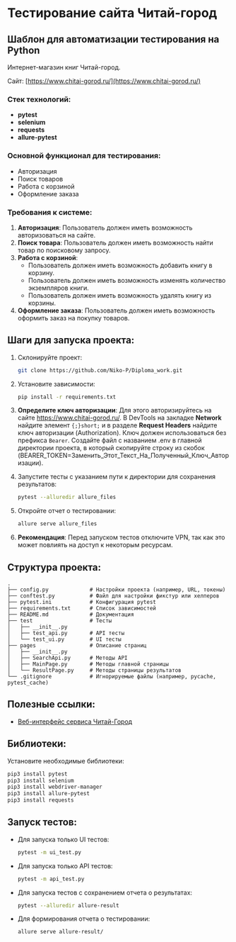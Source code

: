 
# Тестирование сайта Читай-город

## Шаблон для автоматизации тестирования на Python

Интернет-магазин книг Читай-город.

Сайт: [https://www.chitai-gorod.ru/](https://www.chitai-gorod.ru/)

### Стек технологий:
- **pytest**
- **selenium**
- **requests**
- **allure-pytest**

### Основной функционал для тестирования:
- Авторизация
- Поиск товаров
- Работа с корзиной
- Оформление заказа

### Требования к системе:

1. **Авторизация**: Пользователь должен иметь возможность авторизоваться на сайте.
2. **Поиск товара**: Пользователь должен иметь возможность найти товар по поисковому запросу.
3. **Работа с корзиной**: 
   - Пользователь должен иметь возможность добавить книгу в корзину.
   - Пользователь должен иметь возможность изменять количество экземпляров книги.
   - Пользователь должен иметь возможность удалять книгу из корзины.
4. **Оформление заказа**: Пользователь должен иметь возможность оформить заказ на покупку товаров.

## Шаги для запуска проекта:

1. Склонируйте проект:
   ```bash
   git clone https://github.com/Niko-P/Diploma_work.git
   ```
   
2. Установите зависимости:
   ```bash
   pip install -r requirements.txt
   ```

3. **Определите ключ авторизации**:
   Для этого авторизируйтесь на сайте https://www.chitai-gorod.ru/. В DevTools на закладке **Network** найдите элемент `{;}short;` и в разделе **Request Headers** найдите ключ авторизации (Authorization). Ключ должен использоваться без префикса `Bearer`. Создайте файл с названием .env в главной директории проекта, в который скопируйте строку из скобок (BEARER_TOKEN=Заменить_Этот_Текст_На_Полученный_Ключ_Авторизации).

4. Запустите тесты с указанием пути к директории для сохранения результатов:
   ```bash
   pytest --alluredir allure_files
   ```

5. Откройте отчет о тестировании:
   ```bash
   allure serve allure_files
   ```

6. **Рекомендация**: Перед запуском тестов отключите VPN, так как это может повлиять на доступ к некоторым ресурсам.

## Структура проекта:

```
.
├── config.py             # Настройки проекта (например, URL, токены)
├── conftest.py           # Файл для настройки фикстур или хелперов
├── pytest.ini            # Конфигурация pytest
├── requirements.txt      # Список зависимостей
├── README.md             # Документация
├── test                  # Тесты
│   ├── __init__.py
│   ├── test_api.py       # API тесты
│   └── test_ui.py        # UI тесты
├── pages                 # Описание страниц
│   ├── __init__.py
│   ├── SearchApi.py      # Методы API
│   ├── MainPage.py       # Методы главной страницы
│   └── ResultPage.py     # Методы страницы результатов
└── .gitignore            # Игнорируемые файлы (например, pycache, pytest_cache)
```

## Полезные ссылки:
- [Веб-интерфейс сервиса Читай-Город](https://www.chitai-gorod.ru/)

## Библиотеки:

Установите необходимые библиотеки:

```bash
pip3 install pytest
pip3 install selenium
pip3 install webdriver-manager
pip3 install allure-pytest
pip3 install requests
```

## Запуск тестов:

- Для запуска только UI тестов:
  ```bash
  pytest -m ui_test.py
  ```

- Для запуска только API тестов:
  ```bash
  pytest -m api_test.py
  ```

- Для запуска тестов с сохранением отчета о результатах:
  ```bash
  pytest --alluredir allure-result
  ```

- Для формирования отчета о тестировании:
  ```bash
  allure serve allure-result/
  ```

